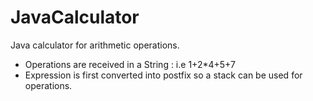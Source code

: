 # JavaCalculator
Java calculator for arithmetic operations.
- Operations are received in a String : i.e 1+2*4+5+7
- Expression is first converted into postfix so a stack can be used for operations.

